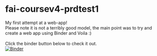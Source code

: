 # fai-coursev4-prdtest1
My first attempt at a web-app! <br>
Please note it is not a terribly good model, the main point was to try and create a web app using Binder and Voila :)<br>
<br>
Click the binder button below to check it out. <br>
[![Binder](https://mybinder.org/badge_logo.svg)](https://mybinder.org/v2/gh/matdmiller/fai-coursev4-prdtest1/master?urlpath=%2Fvoila%2Frender%2F02_production-Mat-app1-deploy.ipynb)

